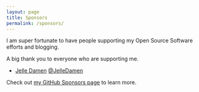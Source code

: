 ```yaml
---
layout: page
title: Sponsors
permalink: /sponsors/
---
```


I am super fortunate to have people supporting my Open Source Software efforts and blogging.

A big thank you to everyone who are supporting me.

- [Jelle Damen](https://github.com/JelleDamen) [@JelleDamen](https://twitter.com/JelleDamen)

Check out [my GitHub Sponsors page](https://github.com/sponsors/Cheesebaron) to learn more.